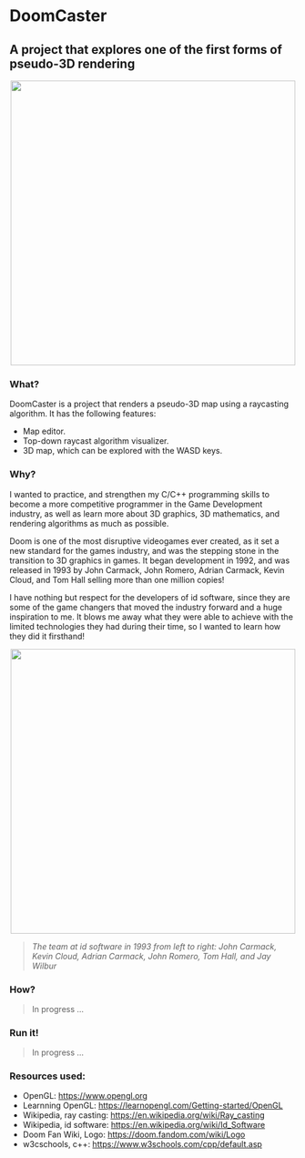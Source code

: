 <p align = "center">

# DoomCaster

## A project that explores one of the first forms of pseudo-3D rendering

</p>
<p align = "center">
  <img src = https://user-images.githubusercontent.com/38381290/211689275-7d02cc0c-1e8c-4878-843b-039323d413a3.png width = "500px" align = "center">
</p>

### What?
DoomCaster is a project that renders a pseudo-3D map using a raycasting algorithm. It has the following features:
- Map editor.
- Top-down raycast algorithm visualizer.
- 3D map, which can be explored with the WASD keys.

### Why?
I wanted to practice, and strengthen my C/C++ programming skills to become a more competitive programmer in the Game Development industry, as well as learn more about 3D graphics, 3D mathematics, and rendering algorithms as much as possible.

Doom is one of the most disruptive videogames ever created, as it set a new standard for the games industry, and was the stepping stone in the transition to 3D graphics in games. It began development in 1992, and was released in 1993 by John Carmack, John Romero, Adrian Carmack, Kevin Cloud, and Tom Hall selling more than one million copies!

I have nothing but respect for the developers of id software, since they are some of the game changers that moved the industry forward and a huge inspiration to me. It blows me away what they were able to achieve with the limited technologies they had during their time, so I wanted to learn how they did it firsthand!

<p align = "center">
  <img src = https://user-images.githubusercontent.com/38381290/211686234-05585deb-82ef-4e1c-8829-e7bb69e1722a.jpg width = "500px" align = "center">
</p>

>*The team at id software in 1993 from left to right: John Carmack, Kevin Cloud, Adrian Carmack, John Romero, Tom Hall, and Jay Wilbur*

### How?
> In progress ...

### Run it!
> In progress ...

### Resources used:
- OpenGL: https://www.opengl.org
- Learnning OpenGL: https://learnopengl.com/Getting-started/OpenGL
- Wikipedia, ray casting: https://en.wikipedia.org/wiki/Ray_casting
- Wikipedia, id software: https://en.wikipedia.org/wiki/Id_Software
- Doom Fan Wiki, Logo: https://doom.fandom.com/wiki/Logo
- w3cschools, c++: https://www.w3schools.com/cpp/default.asp





